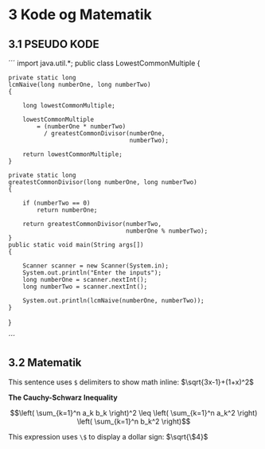 # 3 Kode og Matematik
## 3.1 PSEUDO KODE

´´´
import java.util.*;
public class LowestCommonMultiple {
  
    private static long
    lcmNaive(long numberOne, long numberTwo)
    {
  
        long lowestCommonMultiple;
  
        lowestCommonMultiple
            = (numberOne * numberTwo)
              / greatestCommonDivisor(numberOne,
                                      numberTwo);
  
        return lowestCommonMultiple;
    }
  
    private static long
    greatestCommonDivisor(long numberOne, long numberTwo)
    {
  
        if (numberTwo == 0)
            return numberOne;
  
        return greatestCommonDivisor(numberTwo,
                                     numberOne % numberTwo);
    }
    public static void main(String args[])
    {
  
        Scanner scanner = new Scanner(System.in);
        System.out.println("Enter the inputs");
        long numberOne = scanner.nextInt();
        long numberTwo = scanner.nextInt();
  
        System.out.println(lcmNaive(numberOne, numberTwo));
    }
}

´´´

## 3.2 Matematik
This sentence uses `$` delimiters to show math inline:  $\sqrt{3x-1}+(1+x)^2$

**The Cauchy-Schwarz Inequality**

$$\left( \sum_{k=1}^n a_k b_k \right)^2 \leq \left( \sum_{k=1}^n a_k^2 \right) \left( \sum_{k=1}^n b_k^2 \right)$$


This expression uses `\$` to display a dollar sign: $\sqrt{\$4}$
